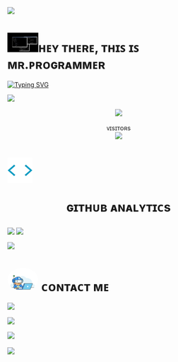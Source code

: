 <!-- ### Hi there 👋

<!--
**MrProgrammer72/MrProgrammer72** is a ✨ _special_ ✨ repository because its `README.md` (this file) appears on your GitHub profile.

Here are some ideas to get you started:

- 🔭 I’m currently working on ...
- 🌱 I’m currently learning ... coding
- 👯 I’m looking to collaborate on ...
- 🤔 I’m looking for help with ...
- 💬 Ask me about ...
- 📫 How to reach me: ...
- 😄 Pronouns: ...
- ⚡ Fun fact: ... -->

 
 <a href="https://www.youtube.com/watch?v=dQw4w9WgXcQ"><img src="https://user-images.githubusercontent.com/73097560/115834477-dbab4500-a447-11eb-908a-139a6edaec5c.gif"></a>
<h1> <img src="https://github.com/MrProgrammer72/MrProgrammer72/blob/main/resources/codes.webp" width="70px">ʜᴇʏ ᴛʜᴇʀᴇ, ᴛʜɪꜱ ɪꜱ ᴍʀ.ᴘʀᴏɢʀᴀᴍᴍᴇʀ

 </h1><p align="center">

 
 
 
 
 


 [![Typing SVG](https://readme-typing-svg.herokuapp.com?duration=4000&color=FFA500&multiline=true&width=550&height=200&lines=HEY+BABY++%E2%9C%A8++;I'M+Jay+Programmer+FROM+UP%2CINDIA+%F0%9F%92%AB;I'M+PURSING+MY+BTECHCS%F0%9F%8E%93;MY+INTREST+IS+IN+WEB+DEVELOPEMENT;AND+I+HAVE+COMPLECTED+C/C++%2CHTML%2CCSS+FROM+GOOGLE+)](https://git.io/typing-svg)
 
<a href="https://www.youtube.com/watch?v=dQw4w9WgXcQ"><img src="https://user-images.githubusercontent.com/73097560/115834477-dbab4500-a447-11eb-908a-139a6edaec5c.gif"></a>




<p align="middle"><a href="https://github.com/MrProgrammer72"><img src="https://img.shields.io/badge/GitHub-100000?style=for-the-badge&logo=github&logoColor=orange"></a>
 <p align="center">ᴠɪsɪᴛᴏʀs<br><img src="https://profile-counter.glitch.me/MrProgrammer72/count.svg"><br>

  
  <h1> <img src = "https://github.com/MrProgrammer72/MrProgrammer72/blob/main/resources/analytics.webp" width="57px"> <P ALIGN="middle"> ɢɪᴛʜᴜʙ ᴀɴᴀʟʏᴛɪᴄs </h1>

 [<img src="https://github-readme-stats.vercel.app/api?username=MrProgrammer72&&show_icons=true&title_color=60f542&icon_color=bb2acf&text_color=FFA500&bg_color=000000" width="49%">](https://github.com/MrProgrammer72)  [<img src="https://github-readme-streak-stats.herokuapp.com/?user=MrProgrammer72&theme=chartreuse-dark&hide_border=True&bg_color=FFA500" width="49%">](https://github.com/MrProgrammer72)
 
<a href="https://www.youtube.com/watch?v=dQw4w9WgXcQ"><img src="https://user-images.githubusercontent.com/73097560/115834477-dbab4500-a447-11eb-908a-139a6edaec5c.gif"></a>
  
   <h1> <img src="https://github.com/MrProgrammer72/MrProgrammer72/blob/main/resources/contact.gif#:~:text=/-,contact.gif,-Go%20to%20file" width="70px" style="border-radius: 50%"> ᴄᴏɴᴛᴀᴄᴛ ᴍᴇ </h1>
<p><a href="https://t.me/export_gabbar"><img src="https://img.shields.io/badge/Telegram-blue?style=for-the-badge&logo=telegram" width="120""/></a></p> <img src="https://readme-typing-svg.herokuapp.com?color=00FF00&width=420&lines=If+there+is+any+problem✨;contact+me+on+telegram+%E2%9D%A4%EF%B8%8F"> 

 </p>

<a href="https://www.youtube.com/watch?v=dQw4w9WgXcQ"><img src="https://user-images.githubusercontent.com/73097560/115834477-dbab4500-a447-11eb-908a-139a6edaec5c.gif"></a>
 
 
  

 
 <p><img align="center" src="https://te.legra.ph/file/2d22300f528a89139fbad.jpg"></p>
